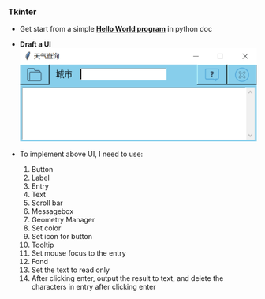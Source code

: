 ### Tkinter

* Get start from a simple [**Hello World program**](https://docs.python.org/3/library/tkinter.html#a-simple-hello-world-program) in python doc 

* **Draft a UI**
![](/assets/ch2/GUI.PNG)

* To implement above UI, I need to use:

    1. Button
    2. Label
    3. Entry
    4. Text
    5. Scroll bar
    6. Messagebox
    7. Geometry Manager
    8. Set color
    9. Set icon for button
    10. Tooltip
    11. Set mouse focus to the entry
    12. Fond
    13. Set the text to read only
    14. After clicking enter, output the result to text, and delete the characters in entry after clicking enter
    


